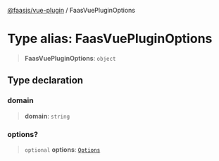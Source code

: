 [@faasjs/vue-plugin](../README.md) / FaasVuePluginOptions

# Type alias: FaasVuePluginOptions

> **FaasVuePluginOptions**: `object`

## Type declaration

### domain

> **domain**: `string`

### options?

> `optional` **options**: [`Options`](Options.md)
